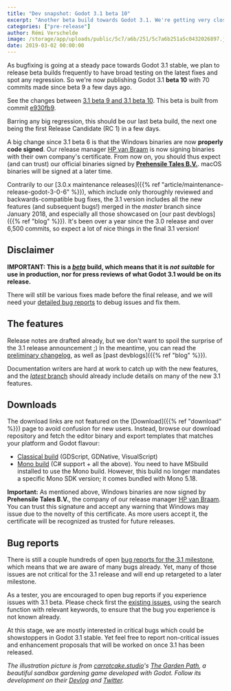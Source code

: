 ```yaml
---
title: "Dev snapshot: Godot 3.1 beta 10"
excerpt: "Another beta build towards Godot 3.1. We're getting very close to being ready to call it a Release Candidate, so barring any major regression in this beta, we should be able to publish a RC1 build in a few days."
categories: ["pre-release"]
author: Rémi Verschelde
image: /storage/app/uploads/public/5c7/a6b/251/5c7a6b251a5c0432026897.jpg
date: 2019-03-02 00:00:00
---
```


As bugfixing is going at a steady pace towards Godot 3.1 stable, we plan to release beta builds frequently to have broad testing on the latest fixes and spot any regression. So we're now publishing Godot 3.1 **beta 10** with 70 commits made since beta 9 a few days ago.

See the changes between [3.1 beta 9 and 3.1 beta 10](https://github.com/godotengine/godot/compare/a5370b1b1bed3744941c90b4a05d4516aabd4c67...e930fb9a6e4277ad3c4dc60a775785b294840512). This beta is built from commit [e930fb9](https://github.com/godotengine/godot/commit/e930fb9a6e4277ad3c4dc60a775785b294840512).

Barring any big regression, this should be our last beta build, the next one being the first Release Candidate (RC 1) in a few days.

A big change since 3.1 beta 6 is that the Windows binaries are now **properly code signed**. Our release manager [HP van Braam](https://github.com/hpvb) is now signing binaries with their own company's certificate. From now on, you should thus expect (and can trust) our official binaries signed by **[Prehensile Tales B.V.](https://www.prehensile-tales.com/)**. macOS binaries will be signed at a later time.

Contrarily to our [3.0.x maintenance releases]({{% ref "article/maintenance-release-godot-3-0-6" %}}), which include only thoroughly reviewed and backwards-compatible bug fixes, the 3.1 version includes all the new features (and subsequent bugs!) merged in the *master* branch since January 2018, and especially all those showcased on [our past devblogs]({{% ref "blog" %}}). It's been over a year since the 3.0 release and over 6,500 commits, so expect a lot of nice things in the final 3.1 version!

## Disclaimer

**IMPORTANT: This is a [*beta*](https://en.wikipedia.org/wiki/Software_release_life_cycle#Beta) build, which means that it is *not suitable* for use in production, nor for press reviews of what Godot 3.1 would be on its release.**

There will still be various fixes made before the final release, and we will need your [detailed bug reports](https://github.com/godotengine/godot/issues) to debug issues and fix them.

## The features

Release notes are drafted already, but we don't want to spoil the surprise of the 3.1 release announcement ;)
In the meantime, you can read the [preliminary changelog](https://github.com/godotengine/godot/blob/master/CHANGELOG.md#unreleased), as well as [past devblogs]({{% ref "blog" %}}).

Documentation writers are hard at work to catch up with the new features, and the [*latest* branch](http://docs.godotengine.org/en/latest/) should already include details on many of the new 3.1 features.

## Downloads

The download links are not featured on the [Download]({{% ref "download" %}}) page to avoid confusion for new users. Instead, browse our download repository and fetch the editor binary and export templates that matches your platform and Godot flavour:

- [Classical build](https://downloads.tuxfamily.org/godotengine/3.1/beta10) (GDScript, GDNative, VisualScript)
- [Mono build](https://downloads.tuxfamily.org/godotengine/3.1/beta10/mono) (C# support + all the above). You need to have MSbuild installed to use the Mono build. However, this build no longer mandates a specific Mono SDK version; it comes bundled with Mono 5.18.

**Important:** As mentioned above, Windows binaries are now signed by **Prehensile Tales B.V.**, the company of our release manager [HP van Braam](https://github.com/hpvb). You can trust this signature and accept any warning that Windows may issue due to the novelty of this certificate. As more users accept it, the certificate will be recognized as trusted for future releases.

## Bug reports

There is still a couple hundreds of open [bug reports for the 3.1 milestone](https://github.com/godotengine/godot/issues?q=is%3Aopen+is%3Aissue+milestone%3A3.1+label%3Abug), which means that we are aware of many bugs already. Yet, many of those issues are not critical for the 3.1 release and will end up retargeted to a later milestone.

As a tester, you are encouraged to open bug reports if you experience issues with 3.1 beta. Please check first the [existing issues](https://github.com/godotengine/godot/issues), using the search function with relevant keywords, to ensure that the bug you experience is not known already.

At this stage, we are mostly interested in critical bugs which could be showstoppers in Godot 3.1 stable. Yet feel free to report non-critical issues and enhancement proposals that will be worked on once 3.1 has been released.

*The illustration picture is from [carrotcake.studio](https://carrotcake.studio)'s *[The Garden Path](https://carrotcakestudio.itch.io/thegardenpath)*, a beautiful sandbox gardening game developed with Godot. Follow its development on their [Devlog](https://blog.carrotcake.studio) and [Twitter](https://mobile.twitter.com/carrotcakest).*

